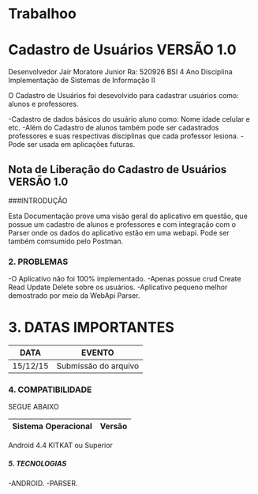 # Trabalhoo

# Cadastro de Usuários VERSÃO 1.0

Desenvolvedor Jair Moratore Junior Ra: 520926 BSI 4 Ano Disciplina Implementação de Sistemas de Informação II

O Cadastro de Usuários foi desevolvido para cadastrar usuários como: alunos e professores.

-Cadastro de dados básicos do usuário aluno como: Nome idade celular e etc.
-Além do Cadastro de alunos também pode ser cadastrados professores e suas respectivas disciplinas que cada professor lesiona.
-Pode ser usada em aplicações futuras.

## Nota de Liberação do Cadastro de Usuários VERSÃO 1.0

###INTRODUÇÃO

Esta Documentação prove uma visão geral do aplicativo em questão, que possue um cadastro de alunos e professores e com integração com o Parser onde os dados do aplicativo estão em uma webapi.
Pode ser também comsumido pelo Postman.

### 2. PROBLEMAS
 
-O Aplicativo não foi 100% implementado.
-Apenas possue crud Create Read Update Delete sobre os usuários.
-Aplicativo pequeno melhor demostrado por meio da WebApi Parser.

# 3. DATAS IMPORTANTES

  DATA   | EVENTO
  ------------- | -------------
15/12/15 | Submissão do arquivo 

### 4. COMPATIBILIDADE 

SEGUE ABAIXO

Sistema Operacional |  Versão
------------- | -------------
Android                4.4 KITKAT ou Superior

##### 5. TECNOLOGIAS
 
 -ANDROID.
 -PARSER.
